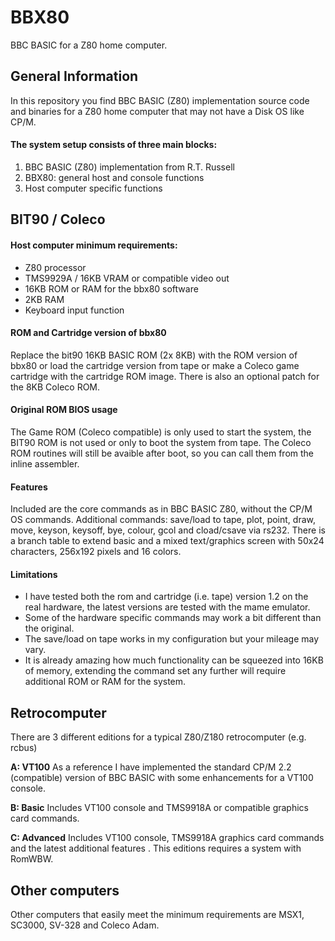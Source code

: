 ﻿# BBX80
BBC BASIC for a Z80 home computer.

## General Information

In this repository you find BBC BASIC (Z80) implementation source code and binaries for a Z80 home computer that may not have a Disk OS like CP/M.

#### The system setup consists of three main blocks:
1. BBC BASIC (Z80) implementation from R.T. Russell
2. BBX80: general host and console functions
3. Host computer specific functions

## BIT90 / Coleco
  
#### Host computer minimum requirements:
* Z80 processor
* TMS9929A / 16KB VRAM or compatible video out
* 16KB ROM or RAM for the bbx80 software
* 2KB RAM
* Keyboard input function

#### ROM and Cartridge version of bbx80
Replace the bit90 16KB BASIC ROM (2x 8KB) with the ROM version of bbx80 or load the cartridge version from tape or make a Coleco game cartridge with the cartridge ROM image. There is also an optional patch for the 8KB Coleco ROM.

#### Original ROM BIOS usage
The Game ROM (Coleco compatible) is only used to start the system, the BIT90 ROM is not used or only to boot the system from tape. The Coleco ROM routines will still be avaible after boot, so you can call them from the inline assembler.
#### Features
Included are the core commands as in BBC BASIC Z80, without the CP/M OS commands. Additional commands: save/load to tape, plot, point, draw, move, keyson, keysoff, bye, colour, gcol and cload/csave via rs232. There is a branch table to extend basic and a mixed text/graphics screen with 50x24 characters, 256x192 pixels and 16 colors.   
#### Limitations
 * I have tested both the rom and cartridge (i.e. tape) version 1.2 on the real hardware, the latest versions are tested with the mame emulator. 
 * Some of the hardware specific commands may work a bit different than the original.
 * The save/load on tape works in my configuration but your mileage may vary.  
 * It is already amazing how much functionality can be squeezed into 16KB of memory, extending the command set any further will require additional ROM or RAM for the system.
## Retrocomputer
There are 3 different editions for a typical Z80/Z180 retrocomputer (e.g. rcbus)

**A: VT100**
As a reference I have implemented the standard CP/M 2.2 (compatible) version of BBC BASIC with some enhancements for a VT100 console. 

**B: Basic**
Includes VT100 console and TMS9918A or compatible graphics card commands.

**C: Advanced**
Includes VT100 console, TMS9918A graphics card commands and the latest additional features . This editions requires a system with RomWBW.

## Other computers
Other computers that easily meet the minimum requirements are MSX1, SC3000, SV-328 and Coleco Adam.
